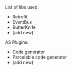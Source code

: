List of libs used:
* Retrofit
* EventBus
* ButterKnife
* (add new)

AS Plugins:
* Code generator
* Parcelable code generator
* (add new)

